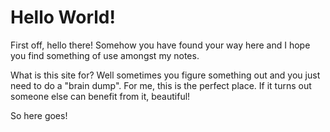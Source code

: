 # Hello World!

First off, hello there! Somehow you have found your way here and I hope you find something of use
amongst my notes.

What is this site for? Well sometimes you figure something out and you just need to do a "brain dump".
For me, this is the perfect place. If it turns out someone else can benefit from it, beautiful!

So here goes!